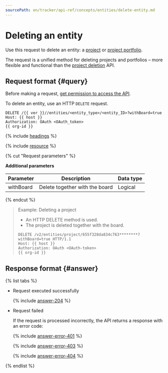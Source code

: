 ```yaml
---
sourcePath: en/tracker/api-ref/concepts/entities/delete-entity.md
---
```

# Deleting an entity

Use this request to delete an entity: a [project](../../manager/project-new.md) or [project portfolio](../../manager/portfolio.md).

The request is a unified method for deleting projects and portfolios – more flexible and functional than the [project deletion](../projects/delete-project.md) API.

## Request format {#query}

Before making a request, [get permission to access the API](../access.md).

To delete an entity, use an HTTP `DELETE` request.

```
DELETE /{{ ver }}//entities/<entity_type>/<entity_ID>?withBoard=true
Host: {{ host }}
Authorization: OAuth <OAuth_token>
{{ org-id }}

```

{% include [headings](../../../_includes/tracker/api/headings.md) %}

{% include [resource](../../../_includes/tracker/api/resource-entity.md) %}

{% cut "Request parameters" %}

**Additional parameters**

| Parameter | Description | Data type |
-------- | -------- | ----------
| withBoard | Delete together with the board | Logical |

{% endcut %}

> Example: Deleting a project
>
> - An HTTP DELETE method is used.
> - The project is deleted together with the board.
>
> ```
> DELETE /v2/entities/project/655f328da834c763********?withBoard=true HTTP/1.1
> Host: {{ host }}
> Authorization: OAuth <OAuth-token>
> {{ org-id }}
>
> ```

## Response format {#answer}

{% list tabs %}

- Request executed successfully

   {% include [answer-204](../../../_includes/tracker/api/answer-204.md) %}

- Request failed

   If the request is processed incorrectly, the API returns a response with an error code:

   {% include [answer-error-401](../../../_includes/tracker/api/answer-error-401.md) %}

   {% include [answer-error-403](../../../_includes/tracker/api/answer-error-403.md) %}

   {% include [answer-error-404](../../../_includes/tracker/api/answer-error-404.md) %}

{% endlist %}